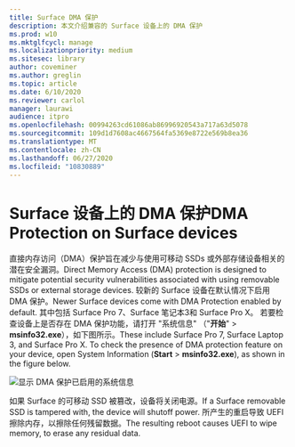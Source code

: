 ```yaml
---
title: Surface DMA 保护
description: 本文介绍兼容的 Surface 设备上的 DMA 保护
ms.prod: w10
ms.mktglfcycl: manage
ms.localizationpriority: medium
ms.sitesec: library
author: coveminer
ms.author: greglin
ms.topic: article
ms.date: 6/10/2020
ms.reviewer: carlol
manager: laurawi
audience: itpro
ms.openlocfilehash: 00994263cd61086ab86996920543a717a63d5078
ms.sourcegitcommit: 109d1d7608ac4667564fa5369e8722e569b8ea36
ms.translationtype: MT
ms.contentlocale: zh-CN
ms.lasthandoff: 06/27/2020
ms.locfileid: "10830889"
---
```

# <span data-ttu-id="6fe09-103">Surface 设备上的 DMA 保护</span><span class="sxs-lookup"><span data-stu-id="6fe09-103">DMA Protection on Surface devices</span></span>

<span data-ttu-id="6fe09-104">直接内存访问（DMA）保护旨在减少与使用可移动 SSDs 或外部存储设备相关的潜在安全漏洞。</span><span class="sxs-lookup"><span data-stu-id="6fe09-104">Direct Memory Access (DMA) protection is designed to mitigate potential security vulnerabilities associated with using removable SSDs or external storage devices.</span></span> <span data-ttu-id="6fe09-105">较新的 Surface 设备在默认情况下启用 DMA 保护。</span><span class="sxs-lookup"><span data-stu-id="6fe09-105">Newer Surface devices come with DMA Protection enabled by default.</span></span> <span data-ttu-id="6fe09-106">其中包括 Surface Pro 7、Surface 笔记本3和 Surface Pro X。 若要检查设备上是否存在 DMA 保护功能，请打开 "系统信息" （"**开始**"  >  **msinfo32.exe**），如下图所示。</span><span class="sxs-lookup"><span data-stu-id="6fe09-106">These include Surface Pro 7, Surface Laptop 3, and Surface Pro X.  To check the presence of DMA protection feature on your device, open System Information (**Start** > **msinfo32.exe**), as shown in the figure below.</span></span>

![显示 DMA 保护已启用的系统信息](images/systeminfodma.png)

<span data-ttu-id="6fe09-108">如果 Surface 的可移动 SSD 被篡改，设备将关闭电源。</span><span class="sxs-lookup"><span data-stu-id="6fe09-108">If a Surface removable SSD is tampered with, the device will shutoff power.</span></span> <span data-ttu-id="6fe09-109">所产生的重启导致 UEFI 擦除内存，以擦除任何残留数据。</span><span class="sxs-lookup"><span data-stu-id="6fe09-109">The resulting reboot causes UEFI to wipe memory, to erase any residual data.</span></span>
